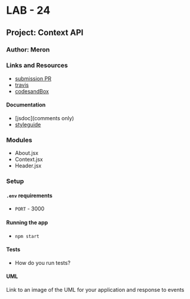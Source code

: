 # LAB - 24

## Project: Context API

### Author: Meron



### Links and Resources

- [submission PR](http://xyz.com)
- [travis](http://xyz.com)
- [codesandBox](https://codesandbox.io/s/focused-fermi-gm1cp)

#### Documentation

- [jsdoc](comments only)
- [styleguide](https://github.com/shri/JSDoc-Style-Guide#functions)

### Modules

- About.jsx
- Context.jsx
- Header.jsx

### Setup

#### `.env` requirements

- `PORT` - 3000

#### Running the app

- `npm start`


#### Tests

- How do you run tests?



#### UML
Link to an image of the UML for your application and response to events
